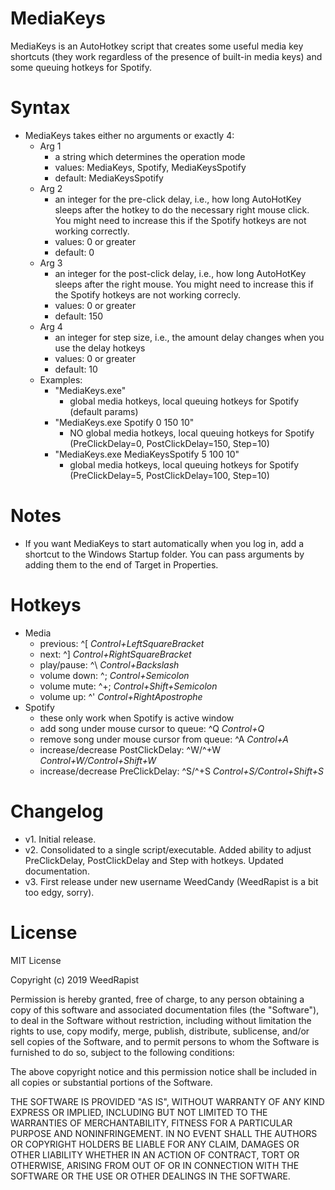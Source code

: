 # MediaKeys

MediaKeys is an AutoHotkey script that creates some useful media key shortcuts (they work regardless of the presence of built-in media keys) and some queuing hotkeys for Spotify.

# Syntax

* MediaKeys takes either no arguments or exactly 4:
  * Arg 1
    * a string which determines the operation mode
    * values: MediaKeys, Spotify, MediaKeysSpotify
    * default: MediaKeysSpotify
  * Arg 2
    * an integer for the pre-click delay, i.e., how long AutoHotKey sleeps after the hotkey to do the necessary right mouse click. You might need to increase this if the Spotify hotkeys are not working correctly.
    * values: 0 or greater
    * default: 0
  * Arg 3
    * an integer for the post-click delay, i.e., how long AutoHotKey sleeps after the right mouse. You might need to increase this if the Spotify hotkeys are not working correcly.
    * values: 0 or greater
    * default: 150
  * Arg 4
    * an integer for step size, i.e., the amount delay changes when you use the delay hotkeys
    * values: 0 or greater
    * default: 10
  * Examples:
    * "MediaKeys.exe"
      * global media hotkeys, local queuing hotkeys for Spotify (default params)
    * "MediaKeys.exe Spotify 0 150 10"
      * NO global media hotkeys, local queuing hotkeys for Spotify (PreClickDelay=0, PostClickDelay=150, Step=10)
    * "MediaKeys.exe MediaKeysSpotify 5 100 10"
      * global media hotkeys, local queuing hotkeys for Spotify (PreClickDelay=5, PostClickDelay=100, Step=10)

# Notes

  * If you want MediaKeys to start automatically when you log in, add a shortcut to the Windows Startup folder. You can pass arguments by adding them to the end of Target in Properties.

# Hotkeys

* Media
  * previous: ^[ *Control+LeftSquareBracket*
  * next: ^] *Control+RightSquareBracket*
  * play/pause: ^\\ *Control+Backslash*
  * volume down: ^; *Control+Semicolon*
  * volume mute: ^+; *Control+Shift+Semicolon*
  * volume up: ^' *Control+RightApostrophe*
* Spotify
  * these only work when Spotify is active window
  * add song under mouse cursor to queue: ^Q *Control+Q*
  * remove song under mouse cursor from queue: ^A *Control+A*
  * increase/decrease PostClickDelay: ^W/^+W *Control+W/Control+Shift+W*
  * increase/decrease PreClickDelay: ^S/^+S *Control+S/Control+Shift+S*

# Changelog

* v1. Initial release.
* v2. Consolidated to a single script/executable. Added ability to adjust PreClickDelay, PostClickDelay and Step with hotkeys. Updated documentation.
* v3. First release under new username WeedCandy (WeedRapist is a bit too edgy, sorry).

# License

MIT License

Copyright (c) 2019 WeedRapist

Permission is hereby granted, free of charge, to any person obtaining a copy of this software and associated documentation files (the "Software"), to deal in the Software without restriction, including without limitation the rights to use, copy modify, merge, publish, distribute, sublicense, and/or sell copies of the Software, and to permit persons to whom the Software is furnished to do so, subject to the following conditions:

The above copyright notice and this permission notice shall be included in all copies or substantial portions of the Software.

THE SOFTWARE IS PROVIDED "AS IS", WITHOUT WARRANTY OF ANY KIND EXPRESS OR IMPLIED, INCLUDING BUT NOT LIMITED TO THE WARRANTIES OF MERCHANTABILITY, FITNESS FOR A PARTICULAR PURPOSE AND NONINFRINGEMENT. IN NO EVENT SHALL THE AUTHORS OR COPYRIGHT HOLDERS BE LIABLE FOR ANY CLAIM, DAMAGES OR OTHER LIABILITY WHETHER IN AN ACTION OF CONTRACT, TORT OR OTHERWISE, ARISING FROM OUT OF OR IN CONNECTION WITH THE SOFTWARE OR THE USE OR OTHER DEALINGS IN THE SOFTWARE.
